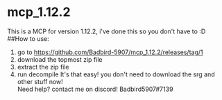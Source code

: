 # mcp_1.12.2
This is a MCP for version 1.12.2, i've done this so you don't have to :D<br/>
##How to use:
1. go to https://github.com/Badbird-5907/mcp_1.12.2/releases/tag/1
2. download the topmost zip file
3. extract the zip file
4. run decompile
It's that easy! you don't need to download the srg and other stuff now!<br/>
Need help? contact me on discord! Badbird5907#7139

